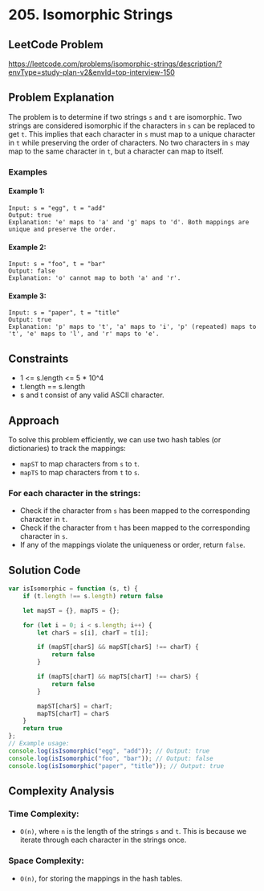 # 205. Isomorphic Strings

## LeetCode Problem
https://leetcode.com/problems/isomorphic-strings/description/?envType=study-plan-v2&envId=top-interview-150

## Problem Explanation
The problem is to determine if two strings `s` and `t` are isomorphic. Two strings are considered isomorphic if the characters in `s` can be replaced to get `t`. This implies that each character in `s` must map to a unique character in `t` while preserving the order of characters. No two characters in `s` may map to the same character in `t`, but a character can map to itself.

### Examples
#### Example 1:
```
Input: s = "egg", t = "add"
Output: true
Explanation: 'e' maps to 'a' and 'g' maps to 'd'. Both mappings are unique and preserve the order.
```
#### Example 2:
```
Input: s = "foo", t = "bar"
Output: false
Explanation: 'o' cannot map to both 'a' and 'r'.
```
#### Example 3:
```
Input: s = "paper", t = "title"
Output: true
Explanation: 'p' maps to 't', 'a' maps to 'i', 'p' (repeated) maps to 't', 'e' maps to 'l', and 'r' maps to 'e'.
```
## Constraints
- 1 <= s.length <= 5 * 10^4
- t.length == s.length
- s and t consist of any valid ASCII character.

## Approach
To solve this problem efficiently, we can use two hash tables (or dictionaries) to track the mappings:

- `mapST` to map characters from `s` to `t`.
- `mapTS` to map characters from `t` to `s`.

### For each character in the strings:
- Check if the character from `s` has been mapped to the corresponding character in `t`.
- Check if the character from `t` has been mapped to the corresponding character in `s`.
- If any of the mappings violate the uniqueness or order, return `false`.

## Solution Code
```javascript
var isIsomorphic = function (s, t) {
    if (t.length !== s.length) return false

    let mapST = {}, mapTS = {};

    for (let i = 0; i < s.length; i++) {
        let charS = s[i], charT = t[i];

        if (mapST[charS] && mapST[charS] !== charT) {
            return false
        }

        if (mapTS[charT] && mapTS[charT] !== charS) {
            return false
        }

        mapST[charS] = charT;
        mapTS[charT] = charS
    }
    return true
};
// Example usage:
console.log(isIsomorphic("egg", "add")); // Output: true
console.log(isIsomorphic("foo", "bar")); // Output: false
console.log(isIsomorphic("paper", "title")); // Output: true
```

## Complexity Analysis
### Time Complexity: 
- `O(n)`, where `n` is the length of the strings `s` and `t`. This is because we iterate through each character in the strings once.
### Space Complexity: 
- `O(n)`, for storing the mappings in the hash tables.
